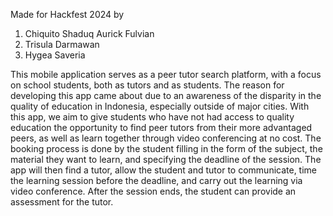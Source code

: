 Made for Hackfest 2024
by
1. Chiquito Shaduq Aurick Fulvian
2. Trisula Darmawan
3. Hygea Saveria

This mobile application serves as a peer tutor search platform, with a focus on school students, both as tutors and as students. The reason for developing this app came about due to an awareness of the disparity in the quality of education in Indonesia, especially outside of major cities. With this app, we aim to give students who have not had access to quality education the opportunity to find peer tutors from their more advantaged peers, as well as learn together through video conferencing at no cost. The booking process is done by the student filling in the form of the subject, the material they want to learn, and specifying the deadline of the session. The app will then find a tutor, allow the student and tutor to communicate, time the learning session before the deadline, and carry out the learning via video conference. After the session ends, the student can provide an assessment for the tutor.

